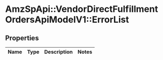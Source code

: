 # AmzSpApi::VendorDirectFulfillmentOrdersApiModelV1::ErrorList

## Properties
Name | Type | Description | Notes
------------ | ------------- | ------------- | -------------

